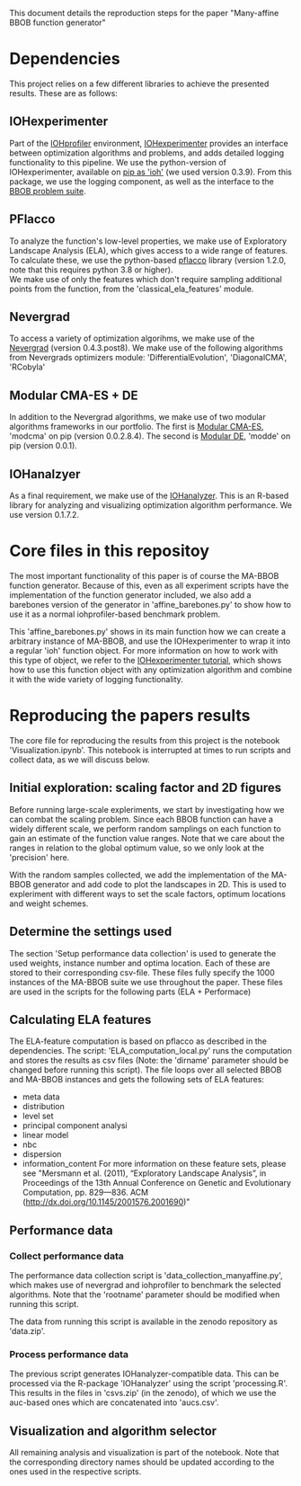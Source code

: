 This document details the reproduction steps for the paper "Many-affine BBOB function generator"

# Dependencies

This project relies on a few different libraries to achieve the presented results. These are as follows:

## IOHexperimenter

Part of the [IOHprofiler](https://iohprofiler.github.io/) environment, [IOHexperimenter](https://iohprofiler.github.io/IOHexp/) provides an interface between optimization algorithms and problems, and adds detailed logging functionality to this pipeline. 
We use the python-version of IOHexperimenter, available on [pip as 'ioh'](https://pypi.org/project/ioh/) (we used version 0.3.9). From this package, we use the logging component, as well as the interface to the [BBOB problem suite](https://bee22.com/resources/bbob%20functions.pdf). 

## PFlacco

To analyze the function's low-level properties, we make use of Exploratory Landscape Analysis (ELA), which gives access to a wide range of features. To calculate these, we use the python-based [pflacco](https://github.com/Reiyan/pflacco) library (version 1.2.0, note that this requires python 3.8 or higher).  
We make use of only the features which don't require sampling additional points from the function, from the 'classical_ela_features' module. 

## Nevergrad

To access a variety of optimization algorihms, we make use of the [Nevergrad](https://github.com/facebookresearch/nevergrad) (version 0.4.3.post8). 
We make use of the following algorithms from Nevergrads optimizers module:  'DifferentialEvolution', 'DiagonalCMA', 'RCobyla'

## Modular CMA-ES + DE

In addition to the Nevergrad algorithms, we make use of two modular algorithms frameworks in our portfolio. The first is [Modular CMA-ES](https://github.com/IOHprofiler/ModularCMAES), 'modcma' on pip (version 0.0.2.8.4). The second is [Modular DE](https://github.com/Dvermetten/ModDE), 'modde' on pip (version 0.0.1).

## IOHanalzyer

As a final requirement, we make use of the [IOHanalyzer](https://github.com/IOHprofiler/IOHanalyzer). This is an R-based library for analyzing and visualizing optimization algorithm performance. We use version 0.1.7.2.

# Core files in this repositoy

The most important functionality of this paper is of course the MA-BBOB function generator. Because of this, even as all experiment scripts have the implementation of the function generator included, we also add a barebones version of the generator in 'affine_barebones.py' to show how to use it as a normal iohprofiler-based benchmark problem.

This 'affine_barebones.py' shows in its main function how we can create a arbitrary instance of MA-BBOB, and use the IOHexperimenter to wrap it into a regular 'ioh' function object. For more information on how to work with this type of object, we refer to the [IOHexperimenter tutorial](https://github.com/IOHprofiler/IOHexperimenter/blob/master/example/tutorial.ipynb), which shows how to use this function object with any optimization algorithm and combine it with the wide variety of logging functionality.

# Reproducing the papers results

The core file for reproducing the results from this project is the notebook 'Visualization.ipynb'. This notebook is interrupted at times to run scripts and collect data, as we will discuss below. 

## Initial exploration: scaling factor and 2D figures

Before running large-scale expleriments, we start by investigating how we can combat the scaling problem. Since each BBOB function can have a widely different scale, we perform random samplings on each function to gain an estimate of the function value ranges. 
Note that we care about the ranges in relation to the global optimum value, so we only look at the 'precision' here. 

With the random samples collected, we add the implementation of the MA-BBOB generator and add code to plot the landscapes in 2D. This is used to expleriment with different ways to set the scale factors, optimum locations and weight schemes. 

## Determine the settings used
The section 'Setup performance data collection' is used to generate the used weights, instance number and optima location. Each of these are stored to their corresponding csv-file.
These files fully specify the 1000 instances of the MA-BBOB suite we use throughout the paper. These files are used in the scripts for the following parts (ELA + Performace) 

## Calculating ELA features
The ELA-feature computation is based on pflacco as described in the dependencies. 
The script: 'ELA_computation_local.py' runs the computation and stores the results as csv files (Note: the 'dirname' parameter should be changed before running this script). The file loops over all selected BBOB and MA-BBOB instances and gets the following sets of ELA features:
*    meta data
*    distribution
*    level set
*    principal component analysi
*    linear model
*    nbc
*    dispersion
*    information_content
For more information on these feature sets, please see "Mersmann et al. (2011), “Exploratory Landscape Analysis”, in Proceedings of the 13th Annual Conference on Genetic and Evolutionary Computation, pp. 829—836. ACM (http://dx.doi.org/10.1145/2001576.2001690)"

## Performance data

### Collect performance data
The performance data collection script is 'data_collection_manyaffine.py', which makes use of nevergrad and iohprofiler to benchmark the selected algorithms. Note that the 'rootname' parameter should be modified when running this script.

The data from running this script is available in the zenodo repository as 'data.zip'.

### Process performance data
The previous script generates IOHanalyzer-compatible data. This can be processed via the R-package 'IOHanalyzer' using the script 'processing.R'. This results in the files in 'csvs.zip' (in the zenodo), of which we use the auc-based ones which are concatenated into 'aucs.csv'.

## Visualization and algorithm selector
All remaining analysis and visualization is part of the notebook. Note that the corresponding directory names should be updated according to the ones used in the respective scripts. 